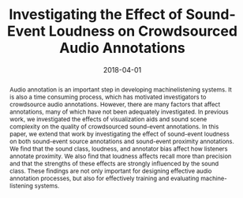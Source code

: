---
layout: default-publication
title: "Investigating the Effect of Sound-Event Loudness on Crowdsourced Audio Annotations"
collection: publications
permalink: /publications/2018-04-01-cartwright2018investigating
abstract: "Audio annotation is an important step in developing machinelistening systems. It is also a time consuming process, which has motivated investigators to crowdsource audio annotations. However, there are many factors that affect annotations, many of which have not been adequately investigated. In previous work, we investigated the effects of visualization aids and sound scene complexity on the quality of crowdsourced sound-event annotations. In this paper, we extend that work by investigating the effect of sound-event loudness on both sound-event source annotations and sound-event proximity annotations. We find that the sound class, loudness, and annotator bias affect how listeners annotate proximity. We also find that loudness affects recall more than precision and that the strengths of these effects are strongly influenced by the sound class. These findings are not only important for designing effective audio annotation processes, but also for effectively training and evaluating machine-listening systems."
date: 2018-04-01
venue: 'IEEE International Conference on Acoustics, Speech and Signal Processing (ICASSP)'
paperurl: '/files/cartwright2018investigating.pdf'
poster: '/files/cartwright2018investigating_poster.pdf'
categories: 
  - Sound Event Detection
  - Crowdsourced Audio Annotation and Quality Evaluation
citation: 'Cartwright, M., Salamon, J., Seals, A., Nov, O., Bello, J.P. Investigating the Effect of Sound-Event Loudness on Crowdsourced Audio Annotations. In <i>Proceedings of the IEEE International Conference on Acoustics, Speech and Signal Processing (ICASSP)</i>, 2018.'
author_profile: true
---